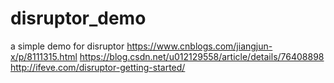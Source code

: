 # disruptor_demo
a simple demo for disruptor
https://www.cnblogs.com/jiangjun-x/p/8111315.html
https://blog.csdn.net/u012129558/article/details/76408898
http://ifeve.com/disruptor-getting-started/
